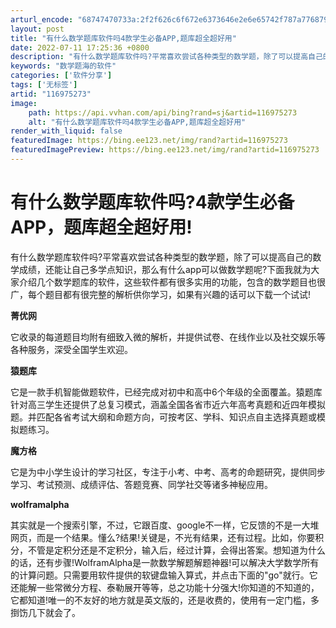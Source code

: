 ```yaml
---
arturl_encode: "68747470733a:2f2f626c6f672e6373646e2e6e65742f787a7768797a68792f:61727469636c652f64657461696c732f313136393735323733"
layout: post
title: "有什么数学题库软件吗4款学生必备APP,题库超全超好用"
date: 2022-07-11 17:25:36 +0800
description: "有什么数学题库软件吗?平常喜欢尝试各种类型的数学题，除了可以提高自己的数学成绩，还能"
keywords: "数学题海的软件"
categories: ['软件分享']
tags: ['无标签']
artid: "116975273"
image:
    path: https://api.vvhan.com/api/bing?rand=sj&artid=116975273
    alt: "有什么数学题库软件吗4款学生必备APP,题库超全超好用"
render_with_liquid: false
featuredImage: https://bing.ee123.net/img/rand?artid=116975273
featuredImagePreview: https://bing.ee123.net/img/rand?artid=116975273
---
```


# 有什么数学题库软件吗?4款学生必备APP，题库超全超好用!

有什么数学题库软件吗?平常喜欢尝试各种类型的数学题，除了可以提高自己的数学成绩，还能让自己多学点知识，那么有什么app可以做数学题呢?下面我就为大家介绍几个数学题库的软件，这些软件都有很多实用的功能，包含的数学题目也很广，每个题目都有很完整的解析供你学习，如果有兴趣的话可以下载一个试试!

**菁优网**

它收录的每道题目均附有细致入微的解析，并提供试卷、在线作业以及社交娱乐等各种服务，深受全国学生欢迎。

**猿题库**

它是一款手机智能做题软件，已经完成对初中和高中6个年级的全面覆盖。猿题库针对高三学生还提供了总复习模式，涵盖全国各省市近六年高考真题和近四年模拟题。并匹配各省考试大纲和命题方向，可按考区、学科、知识点自主选择真题或模拟题练习。

**魔方格**

它是为中小学生设计的学习社区，专注于小考、中考、高考的命题研究，提供同步学习、考试预测、成绩评估、答题竞赛、同学社交等诸多神秘应用。

**wolframalpha**

其实就是一个搜索引擎，不过，它跟百度、google不一样，它反馈的不是一大堆网页，而是一个结果。懂么?结果!关键是，不光有结果，还有过程。比如，你要积分，不管是定积分还是不定积分，输入后，经过计算，会得出答案。想知道为什么的话，还有步骤!WolframAlpha是一款数学解题解题神器!可以解决大学数学所有的计算问题。只需要用软件提供的软键盘输入算式，并点击下面的"go"就行。它还能解一些常微分方程、泰勒展开等等，总之功能十分强大!你知道的不知道的，它都知道!唯一的不友好的地方就是英文版的，还是收费的，使用有一定门槛，多捯饬几下就会了。